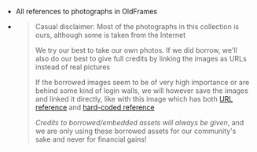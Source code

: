 - All references to photographs in OldFrames
- > Casual disclaimer:
  > Most of the photographs in this collection is ours, although some is taken from the Internet
  >
  > We try our best to take our own photos. If we did borrow, we'll also do our best to give full credits by linking the images as URLs instead of real pictures
  >
  > If the borrowed images seem to be of very high importance or are behind some kind of login walls, we will however save the images and linked it directly, like with this image which has both [URL reference](((67f41d09-50fe-48c4-a916-aa8b57386dcf))) and [hard-coded reference](((67f41d3e-d5be-4fcb-8a6e-18c45d91ddd4)))
  >
  > *Credits to borrowed/embedded assets will always be given*, and we are only using these borrowed assets for our community's sake and never for financial gains!
